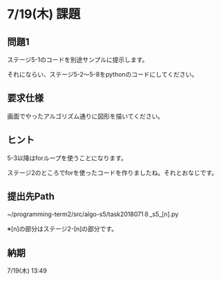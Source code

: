 # 7/19(木) 課題

## 問題1

ステージ5-1のコードを別途サンプルに提示します。

それにならい、ステージ5-2〜5-8をpythonのコードにしてください。

## 要求仕様

画面でやったアルゴリズム通りに図形を描いてください。

## ヒント

5-3以降はforループを使うことになります。

ステージ2のところでforを使ったコードを作りましたね。それとおなじです。

## 提出先Path

~/programming-term2/src/algo-s5/task2018071８_s5_[n].py

※[n]の部分はステージ2-[n]の部分です。

## 納期

7/19(木) 13:49
